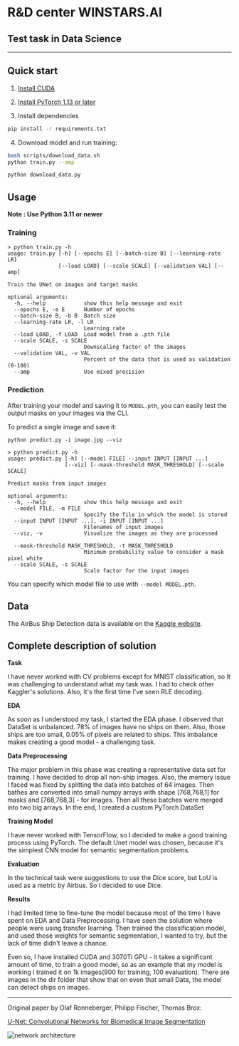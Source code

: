# R&D center WINSTARS.AI 

## Test task in Data Science

---

## Quick start
1. [Install CUDA](https://developer.nvidia.com/cuda-downloads)

2. [Install PyTorch 1.13 or later](https://pytorch.org/get-started/locally/)

3. Install dependencies
```bash
pip install -r requirements.txt
```

4. Download model and run training:

```bash
bash scripts/download_data.sh
python train.py --amp
```


```bash
python download_data.py 
```

## Usage
**Note : Use Python 3.11 or newer**

### Training

```console
> python train.py -h
usage: train.py [-h] [--epochs E] [--batch-size B] [--learning-rate LR]
                [--load LOAD] [--scale SCALE] [--validation VAL] [--amp]

Train the UNet on images and target masks

optional arguments:
  -h, --help            show this help message and exit
  --epochs E, -e E      Number of epochs
  --batch-size B, -b B  Batch size
  --learning-rate LR, -l LR
                        Learning rate
  --load LOAD, -f LOAD  Load model from a .pth file
  --scale SCALE, -s SCALE
                        Downscaling factor of the images
  --validation VAL, -v VAL
                        Percent of the data that is used as validation (0-100)
  --amp                 Use mixed precision
```

### Prediction

After training your model and saving it to `MODEL.pth`, you can easily test the output masks on your images via the CLI.

To predict a single image and save it:

`python predict.py -i image.jpg --viz`



```console
> python predict.py -h
usage: predict.py [-h] [--model FILE] --input INPUT [INPUT ...] 
                  [--viz] [--mask-threshold MASK_THRESHOLD] [--scale SCALE]

Predict masks from input images

optional arguments:
  -h, --help            show this help message and exit
  --model FILE, -m FILE
                        Specify the file in which the model is stored
  --input INPUT [INPUT ...], -i INPUT [INPUT ...]
                        Filenames of input images
  --viz, -v             Visualize the images as they are processed
  
  --mask-threshold MASK_THRESHOLD, -t MASK_THRESHOLD
                        Minimum probability value to consider a mask pixel white
  --scale SCALE, -s SCALE
                        Scale factor for the input images
```
You can specify which model file to use with `--model MODEL.pth`.

## Data
The AirBus Ship Detection data is available on the [Kaggle website](https://www.kaggle.com/competitions/airbus-ship-detection/data).

## Complete description of solution

**Task**

I have never worked with CV problems except for MNIST classification, so It was challenging to understand what my task was. I had to check other Kaggler's solutions. Also, it's the first time I've seen RLE decoding. 

**EDA**

As soon as I understood my task, I started the EDA phase. I observed that DataSet is unbalanced. 78% of images have no ships on them. Also, those ships are too small, 0.05% of pixels are related to ships. This imbalance makes creating a good model - a challenging task. 

**Data Preprocessing**

The major problem in this phase was creating a representative data set for training. I have decided to drop all non-ship images. Also, the memory issue I faced was fixed by splitting the data into batches of 64 images. Then bathes are converted into small numpy arrays with shape [768,768,1] for masks and [768,768,3] - for images. Then all these batches were merged into two big arrays. In the end, I created a custom PyTorch DataSet 

**Training Model**

I have never worked with TensorFlow, so I decided to make a good training process using PyTorch. The default Unet model was chosen, because it's the simplest CNN model for semantic segmentation problems.

**Evaluation** 

In the technical task were suggestions to use the Dice score, but LoU is used as a metric by Airbus. So I decided to use Dice. 

**Results**

I had limited time to fine-tune the model because most of the time I have spent on EDA and Data Preprocessing. I have seen the solution where people were using transfer learning. Then trained the classification model, and used those weights for semantic segmentation, I wanted to try, but the lack of time didn't leave a chance. 

Even so, I have installed CUDA and 3070Ti GPU - it takes a significant amount of time, to train a good model, so as an example that my model is working I trained it on 1k images(900 for training, 100 evaluation). There are images in the dir folder that show that on even that small Data, the model can detect ships on images.

---


Original paper by Olaf Ronneberger, Philipp Fischer, Thomas Brox:

[U-Net: Convolutional Networks for Biomedical Image Segmentation](https://arxiv.org/abs/1505.04597)

![network architecture](https://i.imgur.com/jeDVpqF.png)